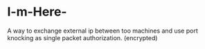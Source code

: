 # I-m-Here-
A way to exchange external ip between too machines and use port knocking as single packet authorization. (encrypted)
